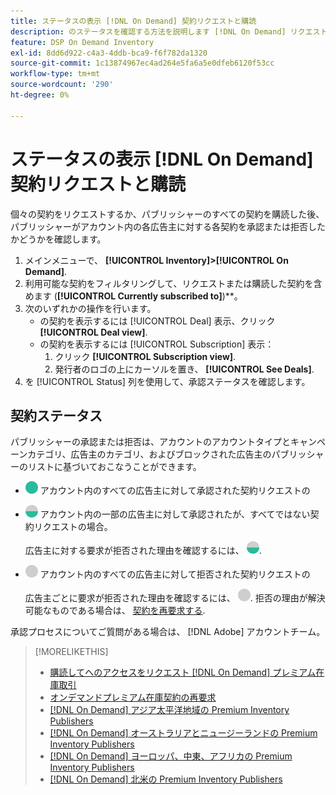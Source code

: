 ```yaml
---
title: ステータスの表示 [!DNL On Demand] 契約リクエストと購読
description: のステータスを確認する方法を説明します [!DNL On Demand] リクエストと購読を処理します。
feature: DSP On Demand Inventory
exl-id: 8dd6d922-c4a3-4ddb-bca9-f6f782da1320
source-git-commit: 1c13874967ec4ad264e5fa6a5e0dfeb6120f53cc
workflow-type: tm+mt
source-wordcount: '290'
ht-degree: 0%

---
```


# ステータスの表示 [!DNL On Demand] 契約リクエストと購読

個々の契約をリクエストするか、パブリッシャーのすべての契約を購読した後、パブリッシャーがアカウント内の各広告主に対する各契約を承認または拒否したかどうかを確認します。

1. メインメニューで、 **[!UICONTROL Inventory]>[!UICONTROL On Demand]**.
1. 利用可能な契約をフィルタリングして、リクエストまたは購読した契約を含めます (**[!UICONTROL Currently subscribed to]**)**。
1. 次のいずれかの操作を行います。
   * の契約を表示するには [!UICONTROL Deal] 表示、クリック **[!UICONTROL Deal view]**.
   * の契約を表示するには [!UICONTROL Subscription] 表示：
      1. クリック **[!UICONTROL Subscription view]**.
      1. 発行者のロゴの上にカーソルを置き、 **[!UICONTROL See Deals]**.
1. を [!UICONTROL Status] 列を使用して、承認ステータスを確認します。

## 契約ステータス

パブリッシャーの承認または拒否は、アカウントのアカウントタイプとキャンペーンカテゴリ、広告主のカテゴリ、およびブロックされた広告主のパブリッシャーのリストに基づいておこなうことができます。

* ![完全に承認済み](/help/dsp/assets/approved.png) アカウント内のすべての広告主に対して承認された契約リクエストの

* ![部分的に承認される](/help/dsp/assets/partly-approved.png) アカウント内の一部の広告主に対して承認されたが、すべてではない契約リクエストの場合。

   広告主に対する要求が拒否された理由を確認するには、 ![部分的に承認される](/help/dsp/assets/partly-approved.png).

* ![拒否](/help/dsp/assets/denied.png) アカウント内のすべての広告主に対して拒否された契約リクエストの

   広告主ごとに要求が拒否された理由を確認するには、 ![拒否](/help/dsp/assets/denied.png). 拒否の理由が解決可能なものである場合は、 [契約を再要求する](/help/dsp/inventory/on-demand-inventory-rerequest.md).

承認プロセスについてご質問がある場合は、 [!DNL Adobe] アカウントチーム。

>[!MORELIKETHIS]
>
>* [購読してへのアクセスをリクエスト [!DNL On Demand] プレミアム在庫取引](on-demand-inventory-subscribe.md)
>* [オンデマンドプレミアム在庫契約の再要求](on-demand-inventory-rerequest.md)
>* [[!DNL On Demand] アジア太平洋地域の Premium Inventory Publishers](on-demand-inventory-publishers-apac.md)
>* [[!DNL On Demand] オーストラリアとニュージーランドの Premium Inventory Publishers](on-demand-inventory-publishers-anz.md)
>* [[!DNL On Demand] ヨーロッパ、中東、アフリカの Premium Inventory Publishers](on-demand-inventory-publishers-emea.md)
>* [[!DNL On Demand] 北米の Premium Inventory Publishers](on-demand-inventory-publishers-na.md)


